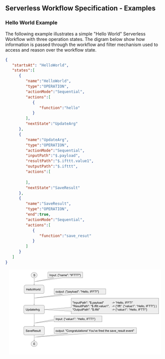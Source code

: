 ## Serverless Workflow Specification - Examples

### Hello World Example
The following example illustrates a simple "Hello World" Serverless Workflow with three operation states. 
The digram below show how information is passed through the workflow and filter mechanism 
used to access and reason over the workflow state.


```json
{  
   "startsAt": "HelloWorld",
   "states":[  
      {  
         "name":"HelloWorld",
         "type":"OPERATION",
         "actionMode":"Sequential",
         "actions":[  
            {  
               "function":"hello"
            }
         ],
         "nextState":"UpdateArg"
      },
      {  
         "name":"UpdateArg",
         "type":"OPERATION",
         "actionMode":"Sequential",
         "inputPath":"$.payload",
         "resultPath":"$.ifttt.value1",
         "outputPath":"$.ifttt",
         "actions":[  

         ],
         "nextState":"SaveResult"
      },
      {  
         "name":"SaveResult",
         "type":"OPERATION",
         "end":true,
         "actionMode":"Sequential",
         "actions":[  
            {  
               "function":"save_resut"
            }
         ]
      }
   ]
}
```

<p align="center">
<img src="media/helloworldexample.png" with="480px" height="270px" alt="Hello World Example"/>
</p>